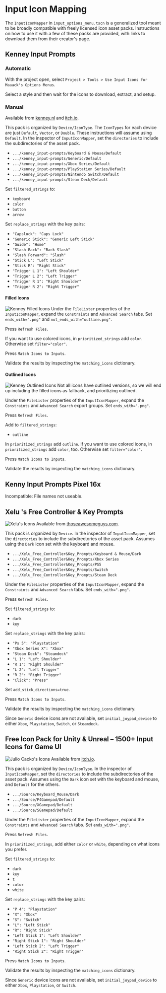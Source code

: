 # Input Icon Mapping

The `InputIconMapper` in `input_options_menu.tscn` is a generalized tool meant to be broadly compatible with freely licensed icon asset packs. Instructions on how to use it with a few of these packs are provided, with links to download them from their creator's page.

## Kenney Input Prompts

### Automatic

With the project open, select `Project > Tools > Use Input Icons for Maaack's Options Menus`.

Select a style and then wait for the icons to download, extract, and setup.

### Manual

Available from [kenney.nl](https://kenney.nl/assets/input-prompts) and [itch.io](https://kenney-assets.itch.io/input-prompts).

This pack is organized by `Device/IconType`. The `IconTypes` for each device are just `Default`, `Vector`, or `Double`. These instructions will assume using `Default`. In the inspector of `InputIconMapper`, set the `directories` to include the subdirectories of the asset pack.  
* `.../kenney_input-prompts/Keyboard & Mouse/Default`  
* `.../kenney_input-prompts/Generic/Default`  
* `.../kenney_input-prompts/Xbox Series/Default`  
* `.../kenney_input-prompts/PlayStation Series/Default`  
* `.../kenney_input-prompts/Nintendo Switch/Default`  
* `.../kenney_input-prompts/Steam Deck/Default`  

Set `filtered_strings` to:
* `keyboard`
* `color`
* `button`
* `arrow`

Set `replace_strings` with the key pairs:  
* `"Capslock": "Caps Lock"`  
* `"Generic Stick": "Generic Left Stick"`  
* `"Guide": "Home"`  
* `"Slash Back": "Back Slash"`  
* `"Slash Forward": "Slash"`  
* `"Stick L": "Left Stick"`  
* `"Stick R": "Right Stick"`  
* `"Trigger L 1": "Left Shoulder"`  
* `"Trigger L 2": "Left Trigger"`  
* `"Trigger R 1": "Right Shoulder"`  
* `"Trigger R 2": "Right Trigger"`  

#### Filled Icons
![Kenney Filled Icons](../media/screenshot-5-kenney-2.png)
Under the `FileLister` properties of the `InputIconMapper`, expand the `Constraints` and `Advanced Search` tabs. Set `ends_with=".png"` and `not_ends_with="outline.png"`.

Press `Refresh Files`.

If you want to use colored icons, in `prioritized_strings` add `color`. Otherwise set `filter="color"`.  

Press `Match Icons to Inputs`.  

Validate the results by inspecting the `matching_icons` dictionary.

#### Outlined Icons
![Kenney Outlined Icons](../media/screenshot-5-kenney-4.png)
Not all icons have outlined versions, so we will end up including the filled icons as fallback, and prioritizing outlined.

Under the `FileLister` properties of  the `InputIconMapper`, expand the `Constraints` and `Advanced Search` export groups. Set `ends_with=".png"`. 

Press `Refresh Files`. 

Add to `filtered_strings`:
* `outline`

In `prioritized_strings` add `outline`. If you want to use colored icons, in `prioritized_strings` add `color`, too. Otherwise set `filter="color"`.  

Press `Match Icons to Inputs`.  

Validate the results by inspecting the `matching_icons` dictionary.

## Kenny Input Prompts Pixel 16x

Incompatible: File names not useable.

## Xelu 's Free Controller & Key Prompts

![Xelu's Icons](../media/screenshot-5-xelu-2.png)
Available from [thoseawesomeguys.com](https://thoseawesomeguys.com/prompts/).

This pack is organized by `Device`. In the inspector of `InputIconMapper`, set the `directories` to include the subdirectories of the asset pack. Assumes using the `Dark` icon set with the keyboard and mouse.
* `.../Xelu_Free_Controller&Key_Prompts/Keyboard & Mouse/Dark` 
* `.../Xelu_Free_Controller&Key_Prompts/Xbox Series`  
* `.../Xelu_Free_Controller&Key_Prompts/PS5`  
* `.../Xelu_Free_Controller&Key_Prompts/Switch`  
* `.../Xelu_Free_Controller&Key_Prompts/Steam Deck`  

Under the `FileLister` properties of the `InputIconMapper`, expand the `Constraints` and `Advanced Search` tabs. Set `ends_with=".png"`.

Press `Refresh Files`. 

Set `filtered_strings` to:
* `dark`
* `key`

Set `replace_strings` with the key pairs:  
* `"Ps 5": "Playstation"`  
* `"Xbox Series X": "Xbox"`  
* `"Steam Deck": "Steamdeck"`
* `"L 1": "Left Shoulder"`
* `"R 1": "Right Shoulder"`
* `"L 2": "Left Trigger"`
* `"R 2": "Right Trigger"`
* `"Click": "Press"`

Set `add_stick_directions=true`.

Press `Match Icons to Inputs`.

Validate the results by inspecting the `matching_icons` dictionary.

Since `Generic` device icons are not available, set `initial_joypad_device` to either `Xbox`, `Playstation`, `Switch`, or `Steamdeck`.

## Free Icon Pack for Unity & Unreal – 1500+ Input Icons for Game UI

![Julio Cacko's Icons](../media/screenshot-5-juliocacko-2.png)
Available from [itch.io](https://juliocacko.itch.io/free-input-prompts).

This pack is organized by `Device/IconType`. In the inspector of `InputIconMapper`, set the `directories` to include the subdirectories of the asset pack. Assumes using the `Dark` icon set with the keyboard and mouse, and `Default` for the others.
* `.../Source/Keyboard_Mouse/Dark` 
* `.../Source/P4Gamepad/Default`  
* `.../Source/XGamepad/Default`  
* `.../Source/SGamepad/Default`  

Under the `FileLister` properties of the `InputIconMapper`, expand the `Constraints` and `Advanced Search` tabs. Set `ends_with=".png"`.

Press `Refresh Files`. 

In `prioritized_strings`, add either `color` or `white`, depending on what icons you prefer.

Set `filtered_strings` to:
* `dark`
* `key`
* `t`
* `color`
* `white`

Set `replace_strings` with the key pairs:  
* `"P 4": "Playstation"`  
* `"X": "Xbox"`  
* `"S": "Switch"`
* `"L": "Left Stick"`
* `"R": "Right Stick"`
* `"Left Stick 1": "Left Shoulder"`
* `"Right Stick 1": "Right Shoulder"`
* `"Left Stick 2": "Left Trigger"`
* `"Right Stick 2": "Right Trigger"`

Press `Match Icons to Inputs`.

Validate the results by inspecting the `matching_icons` dictionary.

Since `Generic` device icons are not available, set `initial_joypad_device` to either `Xbox`, `Playstation`, or `Switch`.
